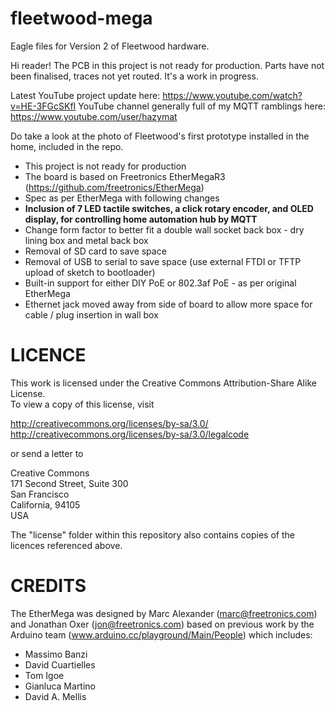 # fleetwood-mega
Eagle files for Version 2 of Fleetwood hardware.

Hi reader! The PCB in this project is not ready for production. Parts have not been finalised, traces not yet routed. It's a work in progress.

Latest YouTube project update here: https://www.youtube.com/watch?v=HE-3FGcSKfI
YouTube channel generally full of my MQTT ramblings here: https://www.youtube.com/user/hazymat

Do take a look at the photo of Fleetwood's first prototype installed in the home, included in the repo.

- This project is not ready for production
- The board is based on Freetronics EtherMegaR3 (https://github.com/freetronics/EtherMega)
- Spec as per EtherMega with following changes
 - **Inclusion of 7 LED tactile switches, a click rotary encoder, and OLED display, for controlling home automation hub by MQTT**
 - Change form factor to better fit a double wall socket back box - dry lining box and metal back box
 - Removal of SD card to save space
 - Removal of USB to serial to save space (use external FTDI or TFTP upload of sketch to bootloader)
 - Built-in support for either DIY PoE or 802.3af PoE - as per original EtherMega
 - Ethernet jack moved away from side of board to allow more space for cable / plug insertion in wall box

# LICENCE
This work is licensed under the
Creative Commons Attribution-Share Alike License.  
To view a copy of this license, visit

  http://creativecommons.org/licenses/by-sa/3.0/  
  http://creativecommons.org/licenses/by-sa/3.0/legalcode

or send a letter to

  Creative Commons  
  171 Second Street, Suite 300  
  San Francisco  
  California, 94105  
  USA

The "license" folder within this repository also contains copies of the
licences referenced above.

# CREDITS
The EtherMega was designed by Marc Alexander (marc@freetronics.com) and
Jonathan Oxer (jon@freetronics.com) based on previous work by the Arduino
team (www.arduino.cc/playground/Main/People) which includes:

 * Massimo Banzi
 * David Cuartielles
 * Tom Igoe
 * Gianluca Martino
 * David A. Mellis
